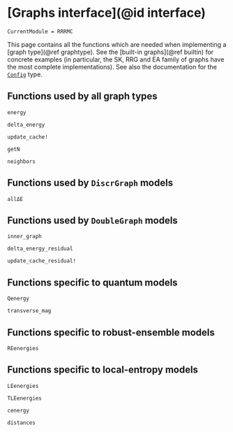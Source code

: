 # [Graphs interface](@id interface)

```@meta
CurrentModule = RRRMC
```

This page contains all the functions which are needed when implementing a [graph type](@ref graphtype).
See the [built-in graphs](@ref builtin) for concrete examples (in particular, the SK, RRG and EA family of
graphs have the most complete implementations). See also the documentation for the [`Config`](@ref) type.

## Functions used by all graph types

```@docs
energy
```

```@docs
delta_energy
```

```@docs
update_cache!
```

```@docs
getN
```

```@docs
neighbors
```

## Functions used by `DiscrGraph` models

```@docs
allΔE
```

## Functions used by `DoubleGraph` models

```@docs
inner_graph
```

```@docs
delta_energy_residual
```

```@docs
update_cache_residual!
```

## Functions specific to quantum models

```@docs
Qenergy
```

```@docs
transverse_mag
```

## Functions specific to robust-ensemble models

```@docs
REenergies
```

## Functions specific to local-entropy models

```@docs
LEenergies
```

```@docs
TLEenergies
```

```@docs
cenergy
```

```@docs
distances
```
